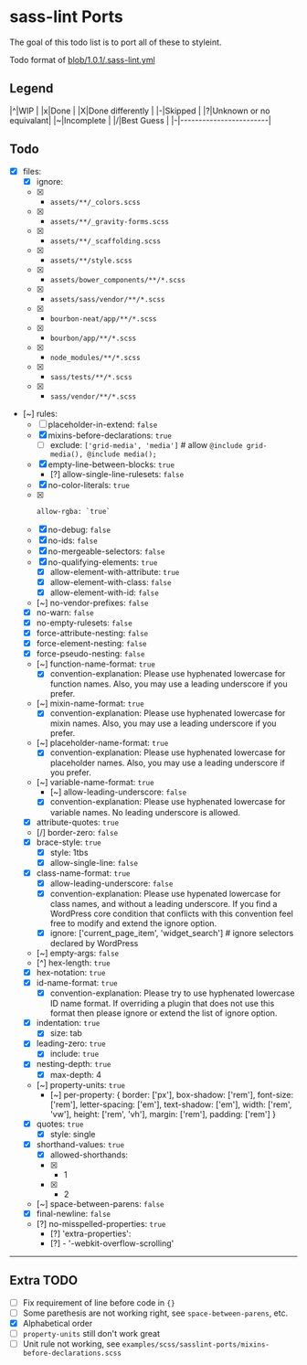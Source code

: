 # sass-lint Ports

The goal of this todo list is to port all of these to styleint.

Todo format of [blob/1.0.1/.sass-lint.yml](https://github.com/WebDevStudios/css-coding-standards/blob/1.0.1/.sass-lint.yml)

## Legend

|^|WIP                     |
|x|Done                    |
|X|Done differently        |
|-|Skipped                 |
|?|Unknown or no equivalant|
|~|Incomplete              |
|/|Best Guess              |
|-|------------------------|

## Todo

- [x] files:
  - [x]   ignore:
    + [x] - `assets/**/_colors.scss`
    + [x] - `assets/**/_gravity-forms.scss`
    + [x] - `assets/**/_scaffolding.scss`
    + [x] - `assets/**/style.scss`
    + [x] - `assets/bower_components/**/*.scss`
    + [x] - `assets/sass/vendor/**/*.scss`
    + [x] - `bourbon-neat/app/**/*.scss`
    + [x] - `bourbon/app/**/*.scss`
    + [x] - `node_modules/**/*.scss`
    + [x] - `sass/tests/**/*.scss`
    + [x] - `sass/vendor/**/*.scss`
- [~] rules:
  + [ ]   placeholder-in-extend: `false`
  + [x]   mixins-before-declarations: `true`
      * [ ] exclude: `['grid-media', 'media']` # allow `@include grid-media(), @include media();`
  + [x]   empty-line-between-blocks: `true`
      * [?] allow-single-line-rulesets: `false`
  + [x]   no-color-literals: `true`
  + [x]     allow-rgba: `true`
  + [x]   no-debug: `false`
  + [x]   no-ids: `false`
  + [x]   no-mergeable-selectors: `false`
  + [x]   no-qualifying-elements: `true`
      * [x] allow-element-with-attribute: `true`
      * [x] allow-element-with-class: `false`
      * [x] allow-element-with-id: `false`
  + [~]   no-vendor-prefixes: `false`
  + [x]   no-warn: `false`
  + [x]   no-empty-rulesets: `false`
  + [x]   force-attribute-nesting: `false`
  + [x]   force-element-nesting: `false`
  + [x]   force-pseudo-nesting: `false`
  + [~]   function-name-format: `true`
      * [x] convention-explanation: Please use hyphenated lowercase for function names. Also, you may use a leading underscore if you prefer.
  + [~]   mixin-name-format: `true`
      * [x] convention-explanation: Please use hyphenated lowercase for mixin names. Also, you may use a leading underscore if you prefer.
  + [~]   placeholder-name-format: `true`
      * [x] convention-explanation: Please use hyphenated lowercase for placeholder names. Also, you may use a leading underscore if you prefer.
  + [~]   variable-name-format: `true`
      * [~] allow-leading-underscore: `false`
      * [x] convention-explanation: Please use hyphenated lowercase for variable names. No leading underscore is allowed.
  + [x]   attribute-quotes: `true`
  + [/]   border-zero: `false`
  + [x]   brace-style: `true`
      * [x] style: 1tbs
      * [x] allow-single-line: `false`
  + [x]   class-name-format: `true`
      * [x] allow-leading-underscore: `false`
      * [x] convention-explanation: Please use hypenated lowercase for class names, and without a leading underscore. If you find a WordPress core condition that conflicts with this convention feel free to modify and extend the ignore option.
      * [x] ignore: ['current_page_item', 'widget_search'] # ignore selectors declared by WordPress
  + [~]   empty-args: `false`
  + [^]   hex-length: `true`
  + [x]   hex-notation: `true`
  + [x]   id-name-format: `true`
      * [x] convention-explanation: Please try to use hyphenated lowercase ID name format. If overriding a plugin that does not use this format then please ignore or extend the list of ignore option.
  + [x]   indentation: `true`
      * [x] size: tab
  + [x]   leading-zero: `true`
      * [x] include: `true`
  + [x]   nesting-depth: `true`
      * [x] max-depth: 4
  + [~]   property-units: `true`
      * [~] per-property: { border: ['px'], box-shadow: ['rem'], font-size: ['rem'], letter-spacing: ['em'], text-shadow: ['em'], width: ['rem', 'vw'], height: ['rem', 'vh'], margin: ['rem'], padding: ['rem'] }
  + [x]   quotes: `true`
      * [x]   style: single
  + [x]   shorthand-values: `true`
      * [x] allowed-shorthands:
      * [x] - 1
      * [x] - 2
  + [~]   space-between-parens: `false`
  + [X]   final-newline: `false`
  + [?]   no-misspelled-properties: `true`
      * [?] 'extra-properties':
      * [?] - '-webkit-overflow-scrolling'


---

## Extra TODO

- [ ] Fix requirement of line before code in `{}`
- [ ] Some parethesis are not working right, see `space-between-parens`, etc.
- [x] Alphabetical order
- [ ] `property-units` still don't work great
- [ ] Unit rule not working, see `examples/scss/sasslint-ports/mixins-before-declarations.scss`
